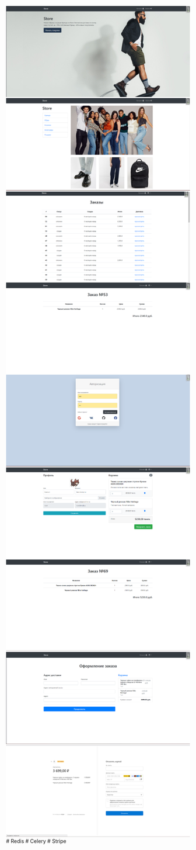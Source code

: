 <img src="https://github.com/djsadd/firststore/blob/main/store/static/vendor/img/Снимок%20экрана%202023-09-22%20154439.png">
<img src="https://github.com/djsadd/firststore/blob/main/store/static/vendor/img/Снимок%20экрана%202023-09-22%20154516.png">
<img src="https://github.com/djsadd/firststore/blob/main/store/static/vendor/img/Снимок%20экрана%202023-09-22%20154530.png">
<img src="https://github.com/djsadd/firststore/blob/main/store/static/vendor/img/Снимок%20экрана%202023-09-22%20154536.png">
<img src="https://github.com/djsadd/firststore/blob/main/store/static/vendor/img/Снимок%20экрана%202023-09-22%20154615.png">
<img src="https://github.com/djsadd/firststore/blob/main/store/static/vendor/img/Снимок%20экрана%202023-09-22%20154711.png">
<img src="https://github.com/djsadd/firststore/blob/main/store/static/vendor/img/Снимок%20экрана%202023-09-26%20234014.png">
<img src="https://github.com/djsadd/firststore/blob/main/store/static/vendor/img/Снимок%20экрана%202023-09-26%20234024.png">
<img src="https://github.com/djsadd/firststore/blob/main/store/static/vendor/img/Снимок%20экрана%202023-09-26%20234035.png">
# Redis
# Celery
# Stripe
